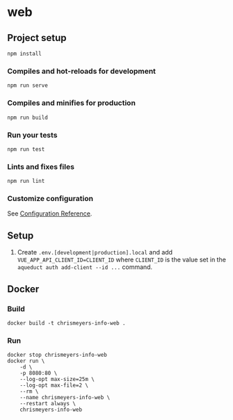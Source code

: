 # web

## Project setup
```
npm install
```

### Compiles and hot-reloads for development
```
npm run serve
```

### Compiles and minifies for production
```
npm run build
```

### Run your tests
```
npm run test
```

### Lints and fixes files
```
npm run lint
```

### Customize configuration
See [Configuration Reference](https://cli.vuejs.org/config/).

## Setup
1) Create `.env.[development|production].local` and add `VUE_APP_API_CLIENT_ID=CLIENT_ID` where `CLIENT_ID` is the value set in the `aqueduct auth add-client --id ...` command.

## Docker
### Build
```
docker build -t chrismeyers-info-web .
```

### Run
```
docker stop chrismeyers-info-web
docker run \
    -d \
    -p 8080:80 \
    --log-opt max-size=25m \
    --log-opt max-file=2 \
    --rm \
    --name chrismeyers-info-web \
    --restart always \
    chrismeyers-info-web
```
